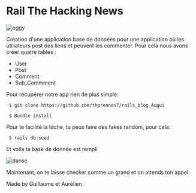 # Rail The Hacking News

![oggy](https://media.giphy.com/media/1naugpn2BdytBqtGRC/giphy.gif)

Création d'une application base de données pour une application où les utiliateurs post des liens et peuvent les commenter. Pour cela nous avons créer quatre tables :

* User
* Post
* Comment
* Sub_Commment


Pour récupérer notre app rien de plus simple:
<pre><code> $ git clone https://github.com/thprennes7/rails_blog_Augui</code></pre>

<pre><code> $ Bundle install</code></pre>

Pour te facilité la tâche, tu peux faire des fakes random, pour cela:  
<pre><code> $ rails db:seed </code></pre>

Et voila ta base de donnée est rempli

![danse](https://media.giphy.com/media/3oz8xPzHi7P2hVyVMs/giphy.gif)

Maintenant, on te laisse checker comme un grand et on attends ton appel.


Made by Guillaume et Aurélien.
